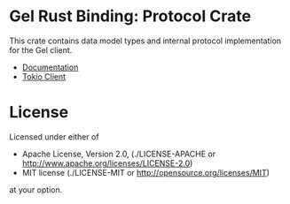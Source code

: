 Gel Rust Binding: Protocol Crate
================================

This crate contains data model types and internal protocol implementation for
the Gel client.

* [Documentation](https://docs.rs/gel-protocol)
* [Tokio Client](https://docs.rs/gel-tokio)


License
=======

Licensed under either of

* Apache License, Version 2.0,
  (./LICENSE-APACHE or http://www.apache.org/licenses/LICENSE-2.0)
* MIT license (./LICENSE-MIT or http://opensource.org/licenses/MIT)

at your option.
